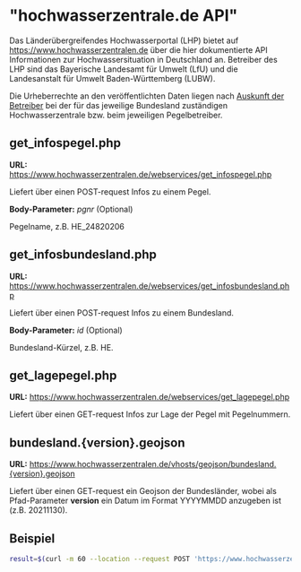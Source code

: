 # "hochwasserzentrale.de API"

Das Länderübergreifendes Hochwasserportal (LHP) bietet auf https://www.hochwasserzentralen.de über die hier dokumentierte API Informationen zur Hochwassersituation in Deutschland an. Betreiber des LHP sind das Bayerische Landesamt für Umwelt (LfU) und die Landesanstalt für Umwelt Baden-Württemberg (LUBW).

Die Urheberrechte an den veröffentlichten Daten liegen nach [Auskunft der Betreiber](https://www.hochwasserzentralen.de/impressum) bei der für das jeweilige Bundesland zuständigen Hochwasserzentrale bzw. beim jeweiligen Pegelbetreiber.


## get_infospegel.php

**URL:** https://www.hochwasserzentralen.de/webservices/get_infospegel.php

Liefert über einen POST-request Infos zu einem Pegel.


**Body-Parameter:** *pgnr* (Optional)

Pegelname, z.B. HE_24820206


## get_infosbundesland.php

**URL:** https://www.hochwasserzentralen.de/webservices/get_infosbundesland.php

Liefert über einen POST-request Infos zu einem Bundesland. 

 
**Body-Parameter:** *id* (Optional)

Bundesland-Kürzel, z.B. HE.


## get_lagepegel.php

**URL:** https://www.hochwasserzentralen.de/webservices/get_lagepegel.php

Liefert über einen GET-request Infos zur Lage der Pegel mit Pegelnummern.



## bundesland.{version}.geojson

**URL:** https://www.hochwasserzentralen.de/vhosts/geojson/bundesland.{version}.geojson

Liefert über einen GET-request ein Geojson der Bundesländer, wobei als Pfad-Parameter **version** ein Datum im Format YYYYMMDD anzugeben ist (z.B. 20211130).


## Beispiel

```bash
result=$(curl -m 60 --location --request POST 'https://www.hochwasserzentralen.de/webservices/get_infospegel.php' \--form 'pgnr="HE_24820206"')
```

